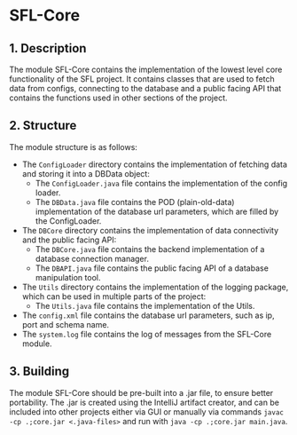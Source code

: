 # SFL-Core

## 1. Description

The module SFL-Core contains the implementation of the lowest level
core functionality of the SFL project. It contains classes that are 
used to fetch data from configs, connecting to the database and a 
public facing API that contains the functions used in other sections 
of the project.

## 2. Structure

The module structure is as follows:
- The `ConfigLoader` directory contains the implementation of fetching data 
  and storing it into a DBData object:
  - The `ConfigLoader.java` file contains the implementation of the 
    config loader.
  - The `DBData.java` file contains the POD (plain-old-data) implementation
    of the database url parameters, which are filled by the ConfigLoader.
- The `DBCore` directory contains the implementation of data connectivity and
  the public facing API:
  - The `DBCore.java` file contains the backend implementation of a database
    connection manager.
  - The `DBAPI.java` file contains the public facing API of a database 
    manipulation tool.
- The `Utils` directory contains the implementation of the logging package, 
  which can be used in multiple parts of the project:
  - The `Utils.java` file contains the implementation of the Utils.
- The `config.xml` file contains the database url parameters, such as ip, 
  port and schema name.
- The `system.log` file contains the log of messages from the SFL-Core module.

## 3. Building

The module SFL-Core should be pre-built into a .jar file, to ensure 
better portability. The .jar is created using the IntelliJ artifact creator,
and can be included into other projects either via GUI or manually via commands
`javac -cp .;core.jar <.java-files>` and run with 
`java -cp .;core.jar main.java`.
